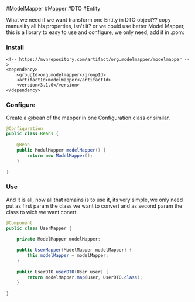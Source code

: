 #ModelMapper #Mapper #DTO #Entity


What we need if we want transform one Entity in DTO object?? copy manuality all his properties, isn't it? or we could use better Model Mapper, this is a library to easy to use and configure, we only need, add it in .pom:

### Install
```
<!-- https://mvnrepository.com/artifact/org.modelmapper/modelmapper -->
<dependency>
	<groupId>org.modelmapper</groupId>
	<artifactId>modelmapper</artifactId>
	<version>3.1.0</version>
</dependency>
```

### Configure
Create a @bean of the mapper in one Configuration.class or similar.

```java
@Configuration
public class Beans {
	
	@Bean
	public ModelMapper modelMapper() {
		return new ModelMapper();
	}
	
}
```

### Use
And it is all, now all that remains is to use it, its very simple, we only need put as first param the class we want to convert and as second param the class to wich we want conert.

```java
@Component
public class UserMapper {
	
	private ModelMapper modelMapper;
	
	public UserMapper(ModelMapper modelMapper) {
		this.modelMapper = modelMapper;
	}
	
	public UserDTO userDTO(User user) {
		return modelMapper.map(user, UserDTO.class);
	}
	
}
```




